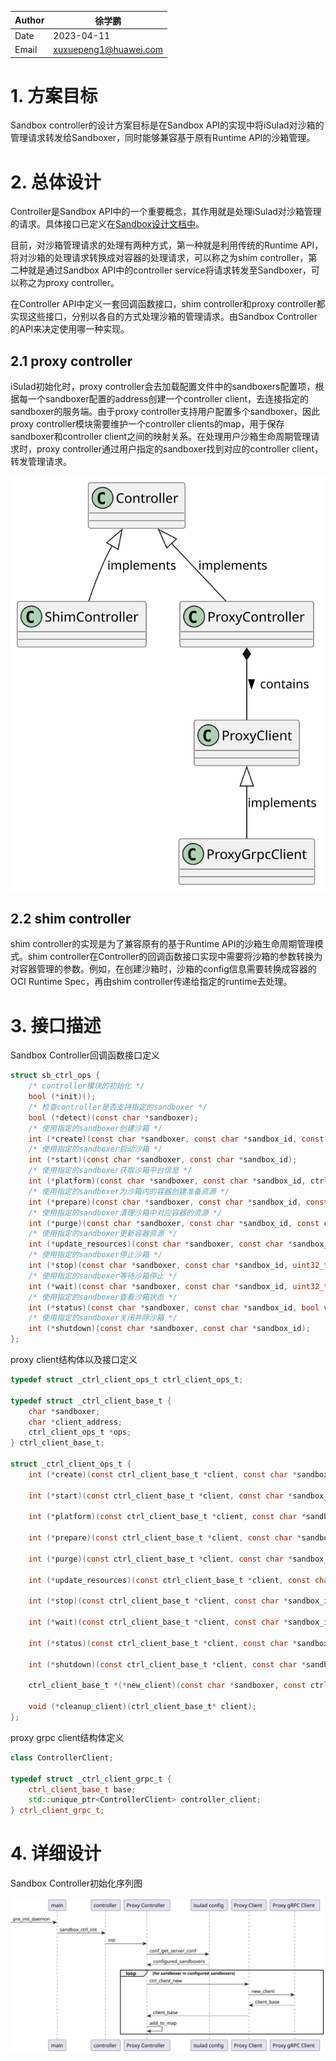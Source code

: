 |Author | 徐学鹏    |
|------ | ---------- |
| Date  | 2023-04-11 |
| Email | xuxuepeng1@huawei.com|

# 1. 方案目标
Sandbox controller的设计方案目标是在Sandbox API的实现中将iSulad对沙箱的管理请求转发给Sandboxer，同时能够兼容基于原有Runtime API的沙箱管理。

# 2. 总体设计
Controller是Sandbox API中的一个重要概念，其作用就是处理iSulad对沙箱管理的请求。具体接口已定义在[Sandbox设计文档中](sandbox_design_zh.md#33-sandbox-controller模块)。

目前，对沙箱管理请求的处理有两种方式，第一种就是利用传统的Runtime API，将对沙箱的处理请求转换成对容器的处理请求，可以称之为shim controller，第二种就是通过Sandbox API中的controller service将请求转发至Sandboxer，可以称之为proxy controller。

在Controller API中定义一套回调函数接口，shim controller和proxy controller都实现这些接口，分别以各自的方式处理沙箱的管理请求。由Sandbox Controller的API来决定使用哪一种实现。

## 2.1 proxy controller
iSulad初始化时，proxy controller会去加载配置文件中的sandboxers配置项，根据每一个sandboxer配置的address创建一个controller client，去连接指定的sandboxer的服务端。由于proxy controller支持用户配置多个sandboxer，因此proxy controller模块需要维护一个controller clients的map，用于保存sandboxer和controller client之间的映射关系。在处理用户沙箱生命周期管理请求时，proxy controller通过用户指定的sandboxer找到对应的controller client，转发管理请求。

![Controller类图](../../../images/Sandbox/sandbox_controller_class.svg)

## 2.2 shim controller
shim controller的实现是为了兼容原有的基于Runtime API的沙箱生命周期管理模式。shim controller在Controller的回调函数接口实现中需要将沙箱的参数转换为对容器管理的参数。例如，在创建沙箱时，沙箱的config信息需要转换成容器的OCI Runtime Spec，再由shim controller传递给指定的runtime去处理。

# 3. 接口描述
Sandbox Controller回调函数接口定义

```c
struct sb_ctrl_ops {
    /* controller模块的初始化 */
    bool (*init)();
    /* 检查controller是否支持指定的sandboxer */
    bool (*detect)(const char *sandboxer);
    /* 使用指定的sandboxer创建沙箱 */
    int (*create)(const char *sandboxer, const char *sandbox_id, const ctrl_create_params_t *params);
    /* 使用指定的sandboxer启动沙箱 */
    int (*start)(const char *sandboxer, const char *sandbox_id);
    /* 使用指定的sandboxer获取沙箱平台信息 */
    int (*platform)(const char *sandboxer, const char *sandbox_id, ctrl_platform_response_t *response);
    /* 使用指定的sandboxer为沙箱内的容器创建准备资源 */
    int (*prepare)(const char *sandboxer, const char *sandbox_id, const ctrl_prepare_params_t *params, ctrl_prepare_response_t *response);
    /* 使用指定的sandboxer清理沙箱中对应容器的资源 */
    int (*purge)(const char *sandboxer, const char *sandbox_id, const ctrl_purge_params_t *params);
    /* 使用指定的sandboxer更新容器资源 */
    int (*update_resources)(const char *sandboxer, const char *sandbox_id, const ctrl_update_resources_params_t *params);
    /* 使用指定的sandboxer停止沙箱 */
    int (*stop)(const char *sandboxer, const char *sandbox_id, uint32_t timeout);
    /* 使用指定的sandboxer等待沙箱停止 */
    int (*wait)(const char *sandboxer, const char *sandbox_id, uint32_t *exit_status, uint64_t *exited_at);
    /* 使用指定的sandboxer查看沙箱状态 */
    int (*status)(const char *sandboxer, const char *sandbox_id, bool verbose, ctrl_status_response_t *response);
    /* 使用指定的sandboxer关闭并除沙箱 */
    int (*shutdown)(const char *sandboxer, const char *sandbox_id);
};
```

proxy client结构体以及接口定义
```c
typedef struct _ctrl_client_ops_t ctrl_client_ops_t;

typedef struct _ctrl_client_base_t {
    char *sandboxer;
    char *client_address;
    ctrl_client_ops_t *ops;
} ctrl_client_base_t;

struct _ctrl_client_ops_t {
    int (*create)(const ctrl_client_base_t *client, const char *sandbox_id, const ctrl_create_params_t *params);

    int (*start)(const ctrl_client_base_t *client, const char *sandbox_id);

    int (*platform)(const ctrl_client_base_t *client, const char *sandbox_id, ctrl_platform_response_t *response);

    int (*prepare)(const ctrl_client_base_t *client, const char *sandbox_id, const ctrl_prepare_params_t *params, ctrl_prepare_response_t *response);

    int (*purge)(const ctrl_client_base_t *client, const char *sandbox_id, const ctrl_purge_params_t *params);

    int (*update_resources)(const ctrl_client_base_t *client, const char *sandbox_id, const ctrl_update_resources_params_t *params);

    int (*stop)(const ctrl_client_base_t *client, const char *sandbox_id, uint32_t timeout);

    int (*wait)(const ctrl_client_base_t *client, const char *sandbox_id, uint32_t *exit_status, uint64_t *exited_at);

    int (*status)(const ctrl_client_base_t *client, const char *sandbox_id, bool verbose, ctrl_status_response_t *response);

    int (*shutdown)(const ctrl_client_base_t *client, const char *sandbox_id);

    ctrl_client_base_t *(*new_client)(const char *sandboxer, const ctrl_client_config_t *config);

    void (*cleanup_client)(ctrl_client_base_t* client);
};
```

proxy grpc client结构体定义
```c++
class ControllerClient;

typedef struct _ctrl_client_grpc_t {
    ctrl_client_base_t base;
    std::unique_ptr<ControllerClient> controller_client;
} ctrl_client_grpc_t;
```

# 4. 详细设计
Sandbox Controller初始化序列图

![Controller时序图](../../../images/Sandbox/sandbox_controller_sequence.svg)



